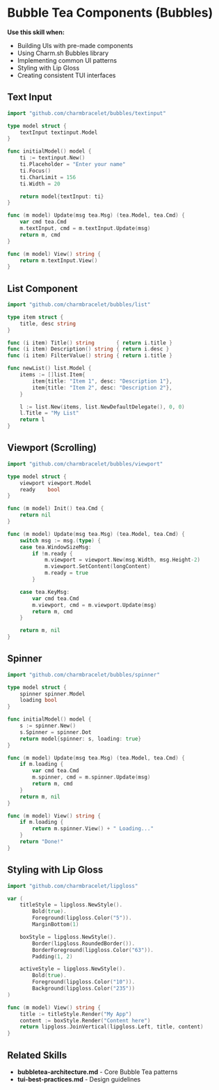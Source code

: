 # Bubble Tea Components (Bubbles)

**Use this skill when:**
- Building UIs with pre-made components
- Using Charm.sh Bubbles library
- Implementing common UI patterns
- Styling with Lip Gloss
- Creating consistent TUI interfaces

## Text Input

```go
import "github.com/charmbracelet/bubbles/textinput"

type model struct {
    textInput textinput.Model
}

func initialModel() model {
    ti := textinput.New()
    ti.Placeholder = "Enter your name"
    ti.Focus()
    ti.CharLimit = 156
    ti.Width = 20

    return model{textInput: ti}
}

func (m model) Update(msg tea.Msg) (tea.Model, tea.Cmd) {
    var cmd tea.Cmd
    m.textInput, cmd = m.textInput.Update(msg)
    return m, cmd
}

func (m model) View() string {
    return m.textInput.View()
}
```

## List Component

```go
import "github.com/charmbracelet/bubbles/list"

type item struct {
    title, desc string
}

func (i item) Title() string       { return i.title }
func (i item) Description() string { return i.desc }
func (i item) FilterValue() string { return i.title }

func newList() list.Model {
    items := []list.Item{
        item{title: "Item 1", desc: "Description 1"},
        item{title: "Item 2", desc: "Description 2"},
    }

    l := list.New(items, list.NewDefaultDelegate(), 0, 0)
    l.Title = "My List"
    return l
}
```

## Viewport (Scrolling)

```go
import "github.com/charmbracelet/bubbles/viewport"

type model struct {
    viewport viewport.Model
    ready    bool
}

func (m model) Init() tea.Cmd {
    return nil
}

func (m model) Update(msg tea.Msg) (tea.Model, tea.Cmd) {
    switch msg := msg.(type) {
    case tea.WindowSizeMsg:
        if !m.ready {
            m.viewport = viewport.New(msg.Width, msg.Height-2)
            m.viewport.SetContent(longContent)
            m.ready = true
        }

    case tea.KeyMsg:
        var cmd tea.Cmd
        m.viewport, cmd = m.viewport.Update(msg)
        return m, cmd
    }

    return m, nil
}
```

## Spinner

```go
import "github.com/charmbracelet/bubbles/spinner"

type model struct {
    spinner spinner.Model
    loading bool
}

func initialModel() model {
    s := spinner.New()
    s.Spinner = spinner.Dot
    return model{spinner: s, loading: true}
}

func (m model) Update(msg tea.Msg) (tea.Model, tea.Cmd) {
    if m.loading {
        var cmd tea.Cmd
        m.spinner, cmd = m.spinner.Update(msg)
        return m, cmd
    }
    return m, nil
}

func (m model) View() string {
    if m.loading {
        return m.spinner.View() + " Loading..."
    }
    return "Done!"
}
```

## Styling with Lip Gloss

```go
import "github.com/charmbracelet/lipgloss"

var (
    titleStyle = lipgloss.NewStyle().
        Bold(true).
        Foreground(lipgloss.Color("5")).
        MarginBottom(1)

    boxStyle = lipgloss.NewStyle().
        Border(lipgloss.RoundedBorder()).
        BorderForeground(lipgloss.Color("63")).
        Padding(1, 2)

    activeStyle = lipgloss.NewStyle().
        Bold(true).
        Foreground(lipgloss.Color("10")).
        Background(lipgloss.Color("235"))
)

func (m model) View() string {
    title := titleStyle.Render("My App")
    content := boxStyle.Render("Content here")
    return lipgloss.JoinVertical(lipgloss.Left, title, content)
}
```

## Related Skills

- **bubbletea-architecture.md** - Core Bubble Tea patterns
- **tui-best-practices.md** - Design guidelines

